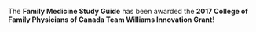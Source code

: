 

The **Family Medicine Study Guide** has been awarded the **2017 College of Family Physicians of Canada Team Williams Innovation Grant**!